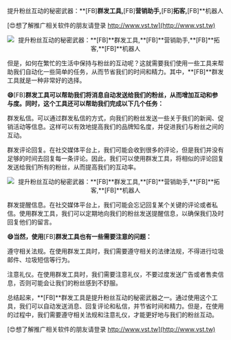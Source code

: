 提升粉丝互动的秘密武器：**[FB]**群发工具,**[FB]**营销助手,**[FB]**拓客,**[FB]**机器人

[😍想了解推广相关软件的朋友请登录 http://www.vst.tw](http://www.vst.tw)

 <center><img src="https://vst.tw/MP4/tuiguang/png/0.png" alt="提升粉丝互动的秘密武器：**[FB]**群发工具,**[FB]**营销助手,**[FB]**拓客,**[FB]**机器人"></center>

但是，如何在繁忙的生活中保持与粉丝的互动呢？这就需要我们使用一些工具来帮助我们自动化一些简单的任务，从而节省我们的时间和精力。其中，**[FB]**群发工具就是一种非常好的选择。

**😄**[FB]**群发工具可以帮助我们将消息自动发送给我们的粉丝，从而增加互动和参与度。同时，这个工具还可以帮助我们完成以下几个任务：**

群发私信。可以通过群发私信的方式，向我们的粉丝发送一些关于我们的新闻、促销活动等信息。这样可以有效地提高我们的品牌知名度，并促进我们与粉丝之间的互动。

群发评论回复。在社交媒体平台上，我们可能会收到很多的评论，但是我们并没有足够的时间去回复每一条评论。因此，我们可以使用群发工具，将相似的评论回复发送给我们所有的粉丝，从而提高我们的互动率。

 <center><img src="https://vst.tw/MP4/tuiguang/png/3.png" alt="提升粉丝互动的秘密武器：**[FB]**群发工具,**[FB]**营销助手,**[FB]**拓客,**[FB]**机器人"></center>

群发提醒信息。在社交媒体平台上，我们可能会忘记回复某个关键的评论或者私信。使用群发工具，我们可以定期地向我们的粉丝发送提醒信息，以确保我们及时回复他们的留言。

**😄当然，使用**[FB]**群发工具也有一些需要注意的问题：**

遵守相关法规。在使用群发工具时，我们需要遵守相关的法律法规，不得进行垃圾邮件、垃圾短信等行为。

注意礼仪。在使用群发工具时，我们需要注意礼仪，不要过度发送广告或者售卖信息，否则可能会让我们的粉丝感到不舒服。

总结起来，**[FB]**群发工具是提升粉丝互动的秘密武器之一。通过使用这个工具，我们可以自动发送消息、回复评论和私信，并节省时间和精力。但是，在使用的过程中，我们需要遵守相关法规和注意礼仪，才能更好地与我们的粉丝互动。

[😍想了解推广相关软件的朋友请登录 http://www.vst.tw](http://www.vst.tw)



